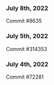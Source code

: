### July 8th, 2022

Commit #8635

### July 5th, 2022

Commit #314353


### July 4th, 2022

Commit #72281
